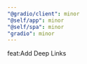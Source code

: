 ```yaml
---
"@gradio/client": minor
"@self/app": minor
"@self/spa": minor
"gradio": minor
---
```


feat:Add Deep Links
